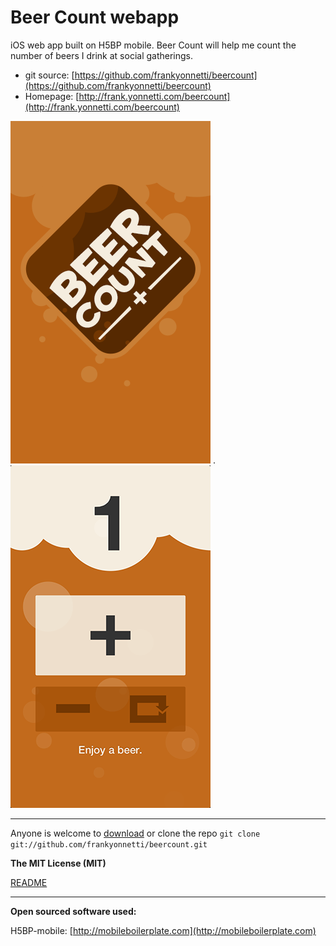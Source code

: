 # Beer Count webapp

iOS web app built on H5BP mobile. Beer Count will help me count the number of beers I drink at social gatherings.

* git source: [https://github.com/frankyonnetti/beercount](https://github.com/frankyonnetti/beercount)
* Homepage: [http://frank.yonnetti.com/beercount](http://frank.yonnetti.com/beercount)

![image](resources/screen-shot1.png) . ![image](resources/screen-shot2.png)

---

Anyone is welcome to [download](https://github.com/frankyonnetti/beercount/archive/master.zip) or clone the repo `git clone git://github.com/frankyonnetti/beercount.git`


**The MIT License (MIT)**

[README](LICENSE.md)


---

**Open sourced software used:**

H5BP-mobile: [http://mobileboilerplate.com](http://mobileboilerplate.com)
